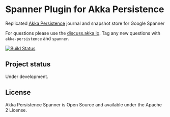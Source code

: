 # Spanner Plugin for Akka Persistence

Replicated [Akka Persistence](https://doc.akka.io/docs/akka/current/scala/persistence.html) journal and snapshot 
store for Google Spanner 

For questions please use the [discuss.akka.io](https://discuss.akka.io). Tag any new questions with `akka-persistence` and `spanner`.

[![Build Status](https://travis-ci.org/akka/akka-persistence-spanner.svg?branch=master)](https://travis-ci.org/akka/akka-persistence-spanner)

## Project status

Under development.

## License

Akka Persistence Spanner is Open Source and available under the Apache 2 License.
